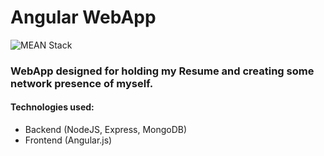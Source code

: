 # Angular WebApp
![MEAN Stack](https://www.newgenapps.com/wp-content/uploads/2020/04/mean-stack.jpeg)
### WebApp designed for holding my Resume and creating some network presence of myself.

#### Technologies used:
- Backend (NodeJS, Express, MongoDB)
- Frontend (Angular.js)